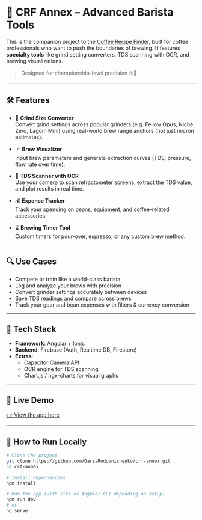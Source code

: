 # 🔧 CRF Annex – Advanced Barista Tools

This is the companion project to the [Coffee Recipe Finder](https://github.com/DariaRodovnichenko/coffee-recipe-finder), built for coffee professionals who want to push the boundaries of brewing. It features **specialty tools** like grind setting converters, TDS scanning with OCR, and brewing visualizations.

> Designed for championship-level precision ☕🌌

---

## 🛠 Features

- 🔄 **Grind Size Converter**  
  Convert grind settings across popular grinders (e.g. Fellow Opus, Niche Zero, Lagom Mini) using real-world brew range anchors (not just micron estimates).

- 📈 **Brew Visualizer**  
  Input brew parameters and generate extraction curves (TDS, pressure, flow rate over time).

- 📸 **TDS Scanner with OCR**  
  Use your camera to scan refractometer screens, extract the TDS value, and plot results in real time.

- 💰 **Expense Tracker**  
  Track your spending on beans, equipment, and coffee-related accessories.

- ⏳ **Brewing Timer Tool**  
  Custom timers for pour-over, espresso, or any custom brew method.

---

## 🔍 Use Cases

- Compete or train like a world-class barista
- Log and analyze your brews with precision
- Convert grinder settings accurately between devices
- Save TDS readings and compare across brews
- Track your gear and bean expenses with filters & currency conversion

---

## 📱 Tech Stack

- **Framework**: Angular + Ionic
- **Backend**: Firebase (Auth, Realtime DB, Firestore)
- **Extras**:
  - Capacitor Camera API
  - OCR engine for TDS scanning
  - Chart.js / ngx-charts for visual graphs

---

## 🚀 Live Demo

[👉 View the app here](https://dariarodovnichenko.github.io/crf-annex/)

---

## 🧪 How to Run Locally

```bash
# Clone the project
git clone https://github.com/DariaRodovnichenko/crf-annex.git
cd crf-annex

# Install dependencies
npm install

# Run the app (with Vite or Angular CLI depending on setup)
npm run dev
# or
ng serve
